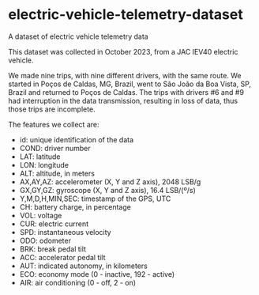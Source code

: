 # electric-vehicle-telemetry-dataset
A dataset of electric vehicle telemetry data

This dataset was collected in October 2023, from a JAC IEV40 electric vehicle.

We made nine trips, with nine different drivers, with the same route. We started in Poços de Caldas, MG, Brazil, went to São João da Boa Vista, SP, Brazil and returned to Poços de Caldas. The trips with drivers #6 and #9 had interruption in the data transmission, resulting in loss of data, thus those trips are incomplete.

The features we collect are:
- id: unique identification of the data
- COND: driver number
- LAT: latitude
- LON: longitude
- ALT: altitude, in meters
- AX,AY,AZ: accelerometer (X, Y and Z axis), 2048 LSB/g
- GX,GY,GZ: gyroscope (X, Y and Z axis), 16.4 LSB/(º/s)
- Y,M,D,H,MIN,SEC: timestamp of the GPS, UTC
- CH: battery charge, in percentage
- VOL: voltage
- CUR: electric current
- SPD: instantaneous velocity
- ODO: odometer
- BRK: break pedal tilt
- ACC: accelerator pedal tilt
- AUT: indicated autonomy, in kilometers
- ECO: economy mode (0 - inactive, 192 - active)
- AIR: air conditioning (0 - off, 2 - on)

